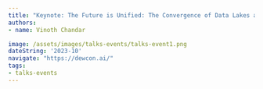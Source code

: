```yaml
---
title: "Keynote: The Future is Unified: The Convergence of Data Lakes and Data Warehouses into an Interoperable Data Lakehouse"
authors:
- name: Vinoth Chandar

image: /assets/images/talks-events/talks-event1.png
dateString: '2023-10'
navigate: "https://dewcon.ai/"
tags:
- talks-events
---
```


